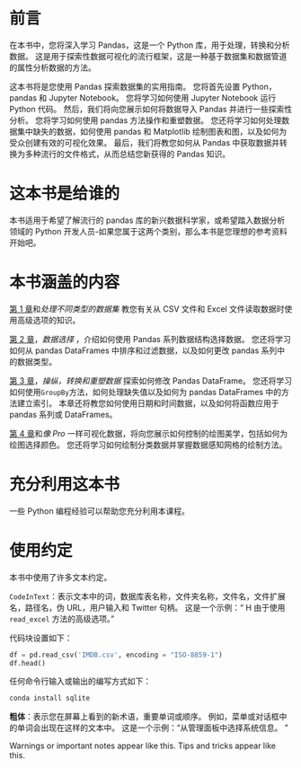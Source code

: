 # 前言

在本书中，您将深入学习 Pandas，这是一个  Python 库，用于处理，转换和分析数据。 这是用于探索性数据可视化的流行框架，这是一种基于数据集和数据管道的属性分析数据的方法。

这本书将是您使用 Pandas 探索数据集的实用指南。 您将首先设置 Python，pandas 和 Jupyter Notebook。 您将学习如何使用 Jupyter Notebook 运行 Python 代码。 然后，我们将向您展示如何将数据导入 Pandas 并进行一些探索性分析。 您将学习如何使用 pandas 方法操作和重塑数据。 您还将学习如何处理数据集中缺失的数据，如何使用 pandas 和 Matplotlib 绘制图表和图，以及如何为受众创建有效的可视化效果。 最后，我们将教您如何从 Pandas 中获取数据并转换为多种流行的文件格式，从而总结您新获得的 Pandas 知识。

# 这本书是给谁的

本书适用于希望了解流行的 pandas 库的新兴数据科学家，或希望踏入数据分析领域的 Python 开发人员-如果您属于这两个类别，那么本书是您理想的参考资料 开始吧。

# 本书涵盖的内容

[第 1 章](../Text/1.html)和*处理不同类型的数据集* 教您有关从 CSV 文件和 Excel 文件读取数据时使用高级选项的知识。

[第 2 章](../Text/2.html)，*数据选择* ，介绍如何使用 Pandas 系列数据结构选择数据。 您还将学习如何从 pandas DataFrames 中排序和过滤数据，以及如何更改 pandas 系列中的数据类型。

[第 3 章](../Text/3.html)，*操纵，转换和重塑数据* 探索如何修改 Pandas DataFrame。 您还将学习如何使用`GroupBy`方法，如何处理缺失值以及如何为 pandas DataFrames 中的方法建立索引。 本章还将教您如何使用日期和时间数据，以及如何将函数应用于 pandas 系列或 DataFrames。

[第 4 章](../Text/4.html)和*像 Pro* 一样可视化数据，将向您展示如何控制的绘图美学，包括如何为绘图选择颜色。 您还将学习如何绘制分类数据并掌握数据感知网格的绘制方法。

# 充分利用这本书

一些 Python 编程经验可以帮助您充分利用本课程。

# 使用约定

本书中使用了许多文本约定。

`CodeInText`：表示文本中的词，数据库表名称，文件夹名称，文件名，文件扩展名，路径名，伪 URL，用户输入和 Twitter 句柄。 这是一个示例：“ H 由于使用 `read_excel` 方法的高级选项。”

代码块设置如下：

```py
df = pd.read_csv('IMDB.csv', encoding = "ISO-8859-1")
df.head()
```

任何命令行输入或输出的编写方式如下：

```py
conda install sqlite
```

**粗体**：表示您在屏幕上看到的新术语，重要单词或顺序。 例如，菜单或对话框中的单词会出现在这样的文本中。 这是一个示例：“从管理面板中选择系统信息。 ”

Warnings or important notes appear like this. Tips and tricks appear like this.
